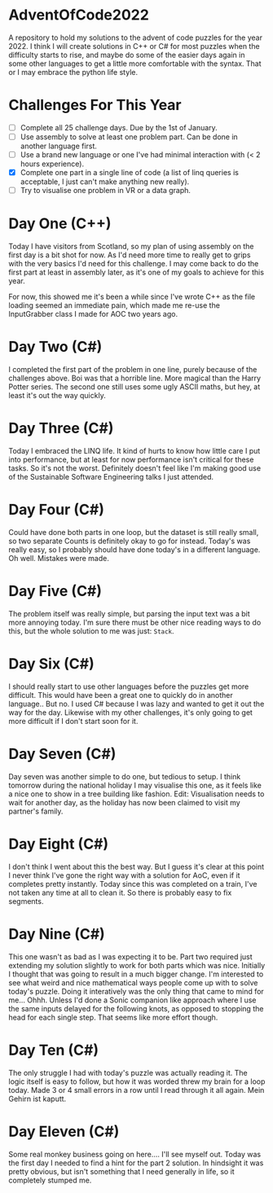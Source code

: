 # AdventOfCode2022
A repository to hold my solutions to the advent of code puzzles for the year 2022. I think I will create solutions in C++ or C# for most puzzles when the difficulty starts to rise, and maybe do some of the easier days again in some other languages to get a little more comfortable with the syntax. That or I may embrace the python life style.

# Challenges For This Year
- [ ] Complete all 25 challenge days. Due by the 1st of January.
- [ ] Use assembly to solve at least one problem part. Can be done in another language first.
- [ ] Use a brand new language or one I've had minimal interaction with (< 2 hours experience).
- [x] Complete one part in a single line of code (a list of linq queries is acceptable, I just can't make anything new really).
- [ ] Try to visualise one problem in VR or a data graph.

# Day One (C++)
Today I have visitors from Scotland, so my plan of using assembly on the first day is a bit shot for now. As I'd need more time to really get to grips with the very basics I'd need for this challenge. 
I may come back to do the first part at least in assembly later, as it's one of my goals to achieve for this year.

For now, this showed me it's been a while since I've wrote C++ as the file loading seemed an immediate pain, which made me re-use the InputGrabber class I made for AOC two years ago.

# Day Two (C#)
I completed the first part of the problem in one line, purely because of the challenges above. Boi was that a horrible line. More magical than the Harry Potter series.
The second one still uses some ugly ASCII maths, but hey, at least it's out the way quickly.

# Day Three (C#)
Today I embraced the LINQ life. It kind of hurts to know how little care I put into performance, but at least for now performance isn't critical for these tasks. So it's not the worst. 
Definitely doesn't feel like I'm making good use of the Sustainable Software Engineering talks I just attended.

# Day Four (C#)
Could have done both parts in one loop, but the dataset is still really small, so two separate Counts is definitely okay to go for instead.
Today's was really easy, so I probably should have done today's in a different language. Oh well. Mistakes were made.

# Day Five (C#)
The problem itself was really simple, but parsing the input text was a bit more annoying today. 
I'm sure there must be other nice reading ways to do this, but the whole solution to me was just: `Stack`.

# Day Six (C#)
I should really start to use other languages before the puzzles get more difficult. This would have been a great one to quickly do in another language.. But no. I used C# because I was lazy and wanted to get it out the way for the day. Likewise with my other challenges, it's only going to get more difficult if I don't start soon for it.

# Day Seven (C#)
Day seven was another simple to do one, but tedious to setup. I think tomorrow during the national holiday I may visualise this one, as it feels like a nice one to show in a tree building like fashion.
Edit: Visualisation needs to wait for another day, as the holiday has now been claimed to visit my partner's family.

# Day Eight (C#)
I don't think I went about this the best way. But I guess it's clear at this point I never think I've gone the right way with a solution for AoC, even if it completes pretty instantly.
Today since this was completed on a train, I've not taken any time at all to clean it. So there is probably easy to fix segments.

# Day Nine (C#)
This one wasn't as bad as I was expecting it to be. Part two required just extending my solution slightly to work for both parts which was nice. Initially I thought that was going to result in a much bigger change. I'm interested to see what weird and nice mathematical ways people come up with to solve today's puzzle. Doing it interatively was the only thing that came to mind for me... Ohhh. Unless I'd done a Sonic companion like approach where I use the same inputs delayed for the following knots, as opposed to stopping the head for each single step. That seems like more effort though.

# Day Ten (C#)
The only struggle I had with today's puzzle was actually reading it. The logic itself is easy to follow, but how it was worded threw my brain for a loop today. Made 3 or 4 small errors in a row until I read through it all again. Mein Gehirn ist kaputt.

# Day Eleven (C#)
Some real monkey business going on here.... I'll see myself out.
Today was the first day I needed to find a hint for the part 2 solution. In hindsight it was pretty obvious, but isn't something that I need generally in life, so it completely stumped me.